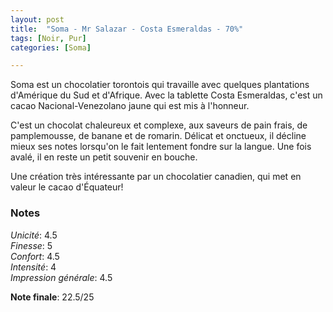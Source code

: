 ```yaml
---
layout: post
title:  "Soma - Mr Salazar - Costa Esmeraldas - 70%"
tags: [Noir, Pur] 
categories: [Soma]

---
```



Soma est un chocolatier torontois qui travaille avec quelques plantations d'Amérique du Sud et d'Afrique. Avec la tablette Costa Esmeraldas, c'est un cacao Nacional-Venezolano jaune qui est mis à l'honneur.

C'est un chocolat chaleureux et complexe, aux saveurs de pain frais, de pamplemousse, de banane et de romarin. Délicat et onctueux, il décline mieux ses notes lorsqu'on le fait lentement fondre sur la langue. Une fois avalé, il en reste un petit souvenir en bouche.

Une création très intéressante par un chocolatier canadien, qui met en valeur le cacao d'Équateur!
 
### Notes

_Unicité_: 4.5  
_Finesse_: 5  
_Confort_: 4.5  
_Intensité_: 4  
_Impression générale_: 4.5  

**Note finale**: 22.5/25